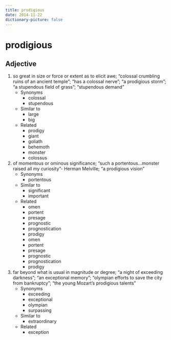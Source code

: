 ```yaml
---
title: prodigious
date: 2014-11-22
dictionary-picture: false
---
```


# prodigious


## Adjective

1. so great in size or force or extent as to elicit awe; “colossal crumbling ruins of an ancient temple”; “has a colossal nerve”; “a prodigious storm”; “a stupendous field of grass”; “stupendous demand”
	- Synonyms
		- colossal
		- stupendous
	- Similar to
		- large
		- big
	- Related
		- prodigy
		- giant
		- goliath
		- behemoth
		- monster
		- colossus
2. of momentous or ominous significance; “such a portentous…monster raised all my curiosity”- Herman Melville; “a prodigious vision”
	- Synonyms
		- portentous
	- Similar to
		- significant
		- important
	- Related
		- omen
		- portent
		- presage
		- prognostic
		- prognostication
		- prodigy
		- omen
		- portent
		- presage
		- prognostic
		- prognostication
		- prodigy
3. far beyond what is usual in magnitude or degree; “a night of exceeding darkness”; “an exceptional memory”; “olympian efforts to save the city from bankruptcy”; “the young Mozart’s prodigious talents”
	- Synonyms
		- exceeding
		- exceptional
		- olympian
		- surpassing
	- Similar to
		- extraordinary
	- Related
		- exception
